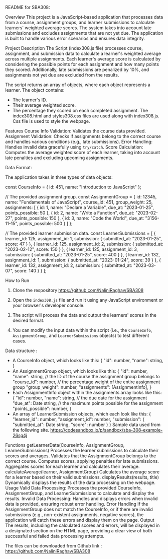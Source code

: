 README for SBA308:

Overview
This project is a JavaScript-based application that processes data from a course, assignment groups, and learner submissions to calculate learners' weighted average scores. The system takes into account late submissions and excludes assignments that are not yet due. The application is built to handle various error scenarios and ensures data integrity.

Project Description
The Script (index308.js file) processes course, assignment, and submission data to calculate a learner's weighted average across multiple assignments. Each learner's average score is calculated by considering the possible points for each assignment and how many points they scored. Additionally, late submissions are penalized by 10%, and assignments not yet due are excluded from the results.

The script returns an array of objects, where each object represents a learner. The object contains:
- The learner's ID.
- Their average weighted score.
- The percentage they scored on each completed assignment.
The index308.html and styles308.css files are used along with index308.js.
Css file is used to style the webpage.

Features
 Course Info Validation: Validates the course data provided.
 Assignment Validation: Checks if assignments belong to the correct course and handles various conditions (e.g., late submissions).
 Error Handling: Handles invalid data gracefully using `try/catch`.
 Score Calculation: Computes the average weighted score of each learner, taking into account late penalties and excluding upcoming assignments.

 Data Format:

The application takes in three types of data objects:

const CourseInfo = {
  id: 451,
  name: "Introduction to JavaScript"
};

// The provided assignment group.
const AssignmentGroup = {
  id: 12345,
  name: "Fundamentals of JavaScript",
  course_id: 451,
  group_weight: 25,
  assignments: [
    {
      id: 1,
      name: "Declare a Variable",
      due_at: "2023-01-25",
      points_possible: 50
    },
    {
      id: 2,
      name: "Write a Function",
      due_at: "2023-02-27",
      points_possible: 150
    },
    {
      id: 3,
      name: "Code the World",
      due_at: "3156-11-15",
      points_possible: 500
    }
  ]
};

// The provided learner submission data.
const LearnerSubmissions = [
  {
    learner_id: 125,
    assignment_id: 1,
    submission: {
      submitted_at: "2023-01-25",
      score: 47
    }
  },
  {
    learner_id: 125,
    assignment_id: 2,
    submission: {
      submitted_at: "2023-02-12",
      score: 150
    }
  },
  {
    learner_id: 125,
    assignment_id: 3,
    submission: {
      submitted_at: "2023-01-25",
      score: 400
    }
  },
  {
    learner_id: 132,
    assignment_id: 1,
    submission: {
      submitted_at: "2023-01-24",
      score: 39
    }
  },
  {
    learner_id: 132,
    assignment_id: 2,
    submission: {
      submitted_at: "2023-03-07",
      score: 140
    }
  }
];




 How to Run

1. Clone the respository https://github.com/NaliniRaghav/SBA308

2. Open the `index308.js` file and run it using any JavaScript environment or your browser's developer console.

3. The script will process the data and output the learners' scores in the desired format.

4. You can modify the input data within the script (i.e., the `CourseInfo`, `AssignmentGroup`, and `LearnerSubmissions` objects) to test different cases.

 
 Data structure :
* A CourseInfo object, which looks like this:
{
"id": number,
"name": string,
}
* An AssignmentGroup object, which looks like this:
{
"id": number,
"name": string,
// the ID of the course the assignment group belongs to
"course_id": number,
// the percentage weight of the entire assignment group
"group_weight": number,
"assignments": [AssignmentInfo],
}
* Each AssignmentInfo object within the assignments array looks like this:
{
"id": number,
"name": string,
// the due date for the assignment
"due_at": Date string,
// the maximum points possible for the assignment
"points_possible": number,
}
* An array of LearnerSubmission objects, which each look like this:
{
"learner_id": number,
"assignment_id": number,
"submission": {
"submitted_at": Date string,
"score": number
}
}
Sample data used from the following site.
 https://codesandbox.io/p/sandbox/sba-308-example-26sg4j

Functions
getLearnerData(CourseInfo, AssignmentGroup, LearnerSubmissions)
Processes the learner submissions to calculate their scores and averages.
Validates that the AssignmentGroup belongs to the correct course.
Computes scores, applying penalties for late submissions.
Aggregates scores for each learner and calculates their average.
calculateAverage(learner, AssignmentGroup)
Calculates the average score for a learner based on their valid submissions.
displayResults(results, title)
Dynamically displays the results of the data processing on the webpage.
Usage
Valid Data Processing:
Processes the provided CourseInfo, AssignmentGroup, and LearnerSubmissions to calculate and display the results.
Invalid Data Processing:
Handles and displays errors when invalid data is provided, ensuring robust error handling.
Error Handling
If the AssignmentGroup does not match the CourseInfo, or if there are invalid submissions (e.g., non-existent assignments, negative scores), the application will catch these errors and display them on the page.
Output
The results, including the calculated scores and errors, will be displayed in a designated section on the HTML page, providing a clear view of both successful and failed data processing attempts.

The files can be downloaded from 
Github link : https://github.com/NaliniRaghav/SBA308

